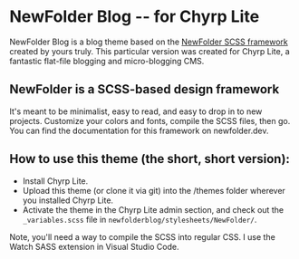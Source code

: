 # NewFolder Blog -- for Chyrp Lite

NewFolder Blog is a blog theme based on the [NewFolder SCSS framework](https://newfolder.dev) created by yours truly. This particular version was created for Chyrp Lite, a fantastic flat-file blogging  and micro-blogging CMS.

## NewFolder is a SCSS-based design framework

It's meant to be minimalist, easy to read, and easy to drop in to new projects. Customize your colors and fonts, compile the SCSS files, then go. You can find the documentation for this framework on newfolder.dev.

## How to use this theme (the short, short version):
* Install Chyrp Lite.
* Upload this theme (or clone it via git) into the /themes folder wherever you installed Chyrp Lite.
* Activate the theme in the Chyrp Lite admin section, and check out the `_variables.scss` file in `newfolderblog/stylesheets/NewFolder/`.

Note, you'll need a way to compile the SCSS into regular CSS. I use the Watch SASS extension in Visual Studio Code.